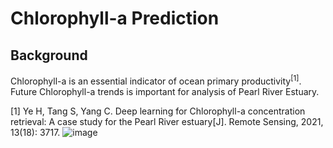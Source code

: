 # Chlorophyll-a Prediction
## Background
Chlorophyll-a is an essential indicator of ocean primary productivity<sup>[1]</sup>. Future Chlorophyll-a trends is important for analysis of Pearl River Estuary.


[1] Ye H, Tang S, Yang C. Deep learning for Chlorophyll-a concentration retrieval: A case study for the Pearl River estuary[J]. Remote Sensing, 2021, 13(18): 3717.
![image](https://github.com/Ryanfzhang/Summer-Project/assets/150044070/0856caf7-3b5e-4950-a6d8-c35a17c08a07)



